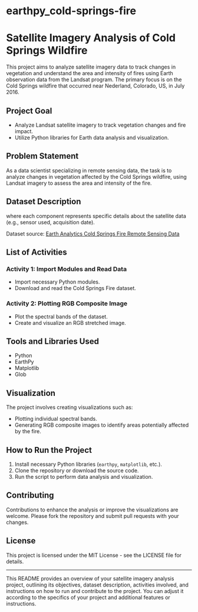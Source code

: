 # earthpy_cold-springs-fire
# Satellite Imagery Analysis of Cold Springs Wildfire

This project aims to analyze satellite imagery data to track changes in vegetation and understand the area and intensity of fires using Earth observation data from the Landsat program. The primary focus is on the Cold Springs wildfire that occurred near Nederland, Colorado, US, in July 2016.

## Project Goal

- Analyze Landsat satellite imagery to track vegetation changes and fire impact.
- Utilize Python libraries for Earth data analysis and visualization.

## Problem Statement

As a data scientist specializing in remote sensing data, the task is to analyze changes in vegetation affected by the Cold Springs wildfire, using Landsat imagery to assess the area and intensity of the fire.

## Dataset Description
where each component represents specific details about the satellite data (e.g., sensor used, acquisition date).

Dataset source: [Earth Analytics Cold Springs Fire Remote Sensing Data](https://figshare.com/articles/dataset/Earth_Analytics_Cold_Springs_Fire_Remote_Sensing_Data/6083210)

## List of Activities

### Activity 1: Import Modules and Read Data

- Import necessary Python modules.
- Download and read the Cold Springs Fire dataset.

### Activity 2: Plotting RGB Composite Image

- Plot the spectral bands of the dataset.
- Create and visualize an RGB stretched image.

## Tools and Libraries Used

- Python
- EarthPy
- Matplotlib
- Glob

## Visualization

The project involves creating visualizations such as:

- Plotting individual spectral bands.
- Generating RGB composite images to identify areas potentially affected by the fire.

## How to Run the Project

1. Install necessary Python libraries (`earthpy`, `matplotlib`, etc.).
2. Clone the repository or download the source code.
3. Run the script to perform data analysis and visualization.

## Contributing

Contributions to enhance the analysis or improve the visualizations are welcome. Please fork the repository and submit pull requests with your changes.

## License

This project is licensed under the MIT License - see the LICENSE file for details.

---

This README provides an overview of your satellite imagery analysis project, outlining its objectives, dataset description, activities involved, and instructions on how to run and contribute to the project. You can adjust it according to the specifics of your project and additional features or instructions.
